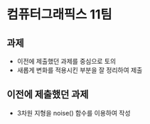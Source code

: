 # 컴퓨터그래픽스 11팀

## 과제
- 이전에 제출했던 과제를 중심으로 토의
- 새롭게 변화를 적용시킨 부분을 잘 정리하여 제출

## 이전에 제출했던 과제
- 3차원 지형을 noise() 함수를 이용하여 작성
